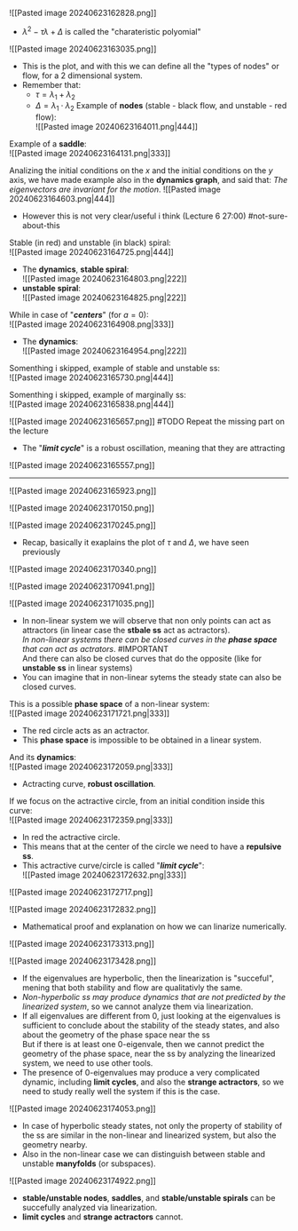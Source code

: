 ![[Pasted image 20240623162828.png]]
- $\lambda^2 -\tau \lambda + \Delta$ is called the "charateristic polyomial"

![[Pasted image 20240623163035.png]]
- This is the plot, and with this we can define all the "types of nodes" or flow, for a 2 dimensional system.
- Remember that:
	- $\tau = \lambda_1 + \lambda_2$
	- $\Delta = \lambda_1 \cdot \lambda_2$
Example of **nodes** (stable - black flow, and unstable - red flow):<br>![[Pasted image 20240623164011.png|444]]

Example of a **saddle**:<br>![[Pasted image 20240623164131.png|333]]

Analizing the initial conditions on the $x$ and the initial conditions on the $y$ axis, we have made example also in the **dynamics graph**, and said that:
*The eigenvectors are invariant for the motion*.
![[Pasted image 20240623164603.png|444]]
- However this is not very clear/useful i think (Lecture 6 27:00) #not-sure-about-this 

Stable (in red) and unstable (in black) spiral:<br>![[Pasted image 20240623164725.png|444]]
- The **dynamics**, **stable spiral**:<br>![[Pasted image 20240623164803.png|222]]
- **unstable spiral**:<br>![[Pasted image 20240623164825.png|222]]

While in case of "***centers***" (for $a=0$):<br>![[Pasted image 20240623164908.png|333]]
- The **dynamics**:<br>![[Pasted image 20240623164954.png|222]]

Somenthing i skipped, example of stable and unstable ss:<br>![[Pasted image 20240623165730.png|444]]

Somenthing i skipped, example of marginally ss:<br>![[Pasted image 20240623165838.png|444]]


![[Pasted image 20240623165657.png]]
#TODO Repeat the missing part on the lecture
- The "***limit cycle***" is a robust oscillation, meaning that they are attracting

![[Pasted image 20240623165557.png]]

-----
![[Pasted image 20240623165923.png]]

![[Pasted image 20240623170150.png]]

![[Pasted image 20240623170245.png]]
- Recap, basically it exaplains the plot of $\tau$ and $\Delta$, we have seen previously

![[Pasted image 20240623170340.png]]

![[Pasted image 20240623170941.png]]

![[Pasted image 20240623171035.png]]
- In non-linear system we will observe that non only points can act as attractors (in linear case the **stbale ss** act as actractors).<br>*In non-linear systems there can be closed curves in the **phase space** that can act as actrators*. #IMPORTANT <br>And there can also be closed curves that do the opposite (like for **unstable ss** in linear systems)
- You can imagine that in non-linear sytems the steady state can also be closed curves.

This is a possible **phase space** of a non-linear system:<br>![[Pasted image 20240623171721.png|333]]
- The red circle acts as an actractor.
- This **phase space** is impossible to be obtained in a linear system.

And its **dynamics**:<br>![[Pasted image 20240623172059.png|333]]
- Actracting curve, **robust oscillation**.

If we focus on the actractive circle, from an initial condition inside this curve:<br>![[Pasted image 20240623172359.png|333]]
- In red the actractive circle.
- This means that at the center of the circle we need to have a **repulsive ss**.
- This actractive curve/circle is called "***limit cycle***":<br>![[Pasted image 20240623172632.png|333]]

![[Pasted image 20240623172717.png]]

![[Pasted image 20240623172832.png]]
- Mathematical proof and explanation on how we can linarize numerically.

![[Pasted image 20240623173313.png]]

![[Pasted image 20240623173428.png]]
- If the eigenvalues are hyperbolic, then the linearization is "succeful", mening that both stability and flow are qualitativly the same.
- *Non-hyperbolic ss may produce dynamics that are not predicted by the linearized system*, so we cannot analyze them via linearization.
- If all eigenvalues are different from $0$, just looking at the eigenvalues is sufficient to conclude about the stability of the steady states, and also about the geometry of the phase space near the ss<br>But if there is at least one $0$-eigenvale, then we cannot predict the geometry of the phase space, near the ss by analyzing the linearized system, we need to use other tools.
- The presence of $0$-eigenvalues may produce a very complicated dynamic, including **limit cycles**, and also the **strange actractors**, so we need to study really well the system if this is the case.

![[Pasted image 20240623174053.png]]
- In case of hyperbolic steady states, not only the property of stability of the ss are similar in the non-linear and linearized system, but also the geometry nearby.
- Also in the non-linear case we can distinguish between stable and unstable **manyfolds** (or subspaces).

![[Pasted image 20240623174922.png]]
- **stable/unstable nodes**, **saddles**, and **stable/unstable spirals** can be succefully analyzed via linearization.
- **limit cycles** and **strange actractors** cannot.
